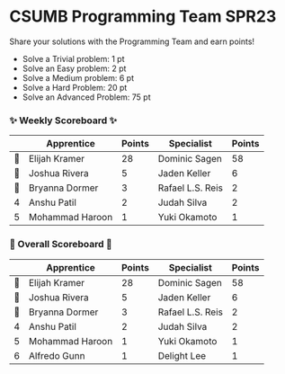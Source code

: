 # CSUMB Programming Team SPR23

Share your solutions with the Programming Team and earn points!

- Solve a Trivial problem: 1 pt
- Solve an Easy problem: 2 pt
- Solve a Medium problem: 6 pt
- Solve a Hard Problem: 20 pt
- Solve an Advanced Problem: 75 pt

### ✨ Weekly Scoreboard ✨
| |Apprentice|Points|Specialist|Points|
|-------|-------|-------|-------|-------|
|🥇|Elijah Kramer|28|Dominic Sagen|58|
|🥈|Joshua Rivera|5|Jaden Keller|6|
|🥉|Bryanna Dormer|3|Rafael L.S. Reis|2|
|4|Anshu Patil|2|Judah Silva|2|
|5|Mohammad Haroon|1|Yuki Okamoto|1|

### 🏁 Overall Scoreboard 🏁
| |Apprentice|Points|Specialist|Points|
|-------|-------|-------|-------|-------|
|🥇|Elijah Kramer|28|Dominic Sagen|58|
|🥈|Joshua Rivera|5|Jaden Keller|6|
|🥉|Bryanna Dormer|3|Rafael L.S. Reis|2|
|4|Anshu Patil|2|Judah Silva|2|
|5|Mohammad Haroon|1|Yuki Okamoto|1|
|6|Alfredo Gunn|1|Delight Lee|1|

